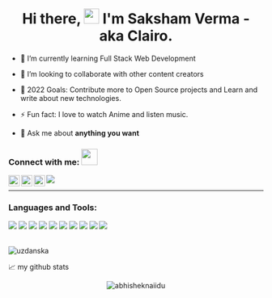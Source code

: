 <h1 align="center">Hi there,  <img src="https://media.giphy.com/media/hvRJCLFzcasrR4ia7z/giphy.gif" width="30px"> I'm Saksham Verma - aka Clairo.</h1>


- 🌱 I’m currently learning Full Stack Web Development
- 👯 I’m looking to collaborate with other content creators
- 🥅 2022 Goals: Contribute more to Open Source projects and Learn and write about new technologies.
- ⚡ Fun fact: I love to watch Anime and listen music.

- 💬 Ask me about **anything you want**

### Connect with me: <img src="https://media.giphy.com/media/LnQjpWaON8nhr21vNW/giphy.gif" height="32">

<a href="https://www.instagram.com/_saksham_verma_/">
  <img align="left" alt= "Instagram" width="22px" src="https://raw.githubusercontent.com/hussainweb/hussainweb/main/icons/instagram.png" />
</a>
<a href="https://discord.gg/hjDY2ZJyU2">
  <img align="left" alt="Discord" width="22px" src="https://raw.githubusercontent.com/peterthehan/peterthehan/master/assets/discord.svg" />
</a>
<a href="https://twitter.com/_saksham_verma_">
  <img align="left" alt="Twitter" width="22px" src="https://raw.githubusercontent.com/peterthehan/peterthehan/master/assets/twitter.svg" />
</a>

<a href="https://open.spotify.com/user/31sud5fwwmbd76zom7m2saatbzma">
  <img src="https://img.icons8.com/external-tal-revivo-color-tal-revivo/24/000000/external-spotify-a-swedish-audio-streaming-platform-that-provides-drm-protected-logo-color-tal-revivo.png"/>
</a>



<br />



---

<h3 align="left">Languages and Tools:</h3>
<code><img src="https://img.icons8.com/color/48/000000/c-plus-plus-logo.png"/></code>
<code><img src="https://img.icons8.com/color/48/000000/html-5--v2.png"/></code>
<code><img src="https://img.icons8.com/color/48/000000/css3.png"/></code>
<code><img src="https://img.icons8.com/color/48/000000/javascript--v1.png"/></code>
<code><img src="https://img.icons8.com/color/48/000000/bootstrap.png"/></code>
<code><img src="https://img.icons8.com/external-tal-revivo-color-tal-revivo/48/000000/external-jquery-is-a-javascript-library-designed-to-simplify-html-logo-color-tal-revivo.png"/></code>
<code><img src="https://img.icons8.com/office/48/000000/react.png"/></code>
<code><img src="https://img.icons8.com/color/48/000000/git.png"/></code>
<code><img src="https://img.icons8.com/color/48/000000/hub.png"/></code>
<code><img src="https://img.icons8.com/fluency/48/000000/visual-studio.png"/></code>

<br />
<br/>

<p><img align="center" src="https://github-readme-stats.vercel.app/api/top-langs?username=codesak&show_icons=true&theme=dracula&title_color=68217a&text_color=100f01&bg_color=e7e9ed&hide_border=true&cache_seconds=1800&locale=en&layout=compact" alt="uzdanska" /></p>

📈 my github stats

<p align="center"> <img src="https://github-readme-stats.vercel.app/api?username=codesak&show_icons=true&theme=gotham" alt="abhisheknaiidu" />
